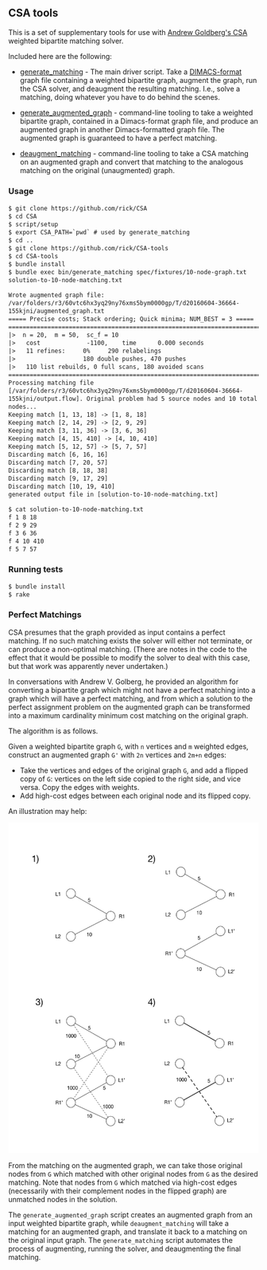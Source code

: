 ## CSA tools

This is a set of supplementary tools for use with [Andrew Goldberg's CSA](https://github.com/rick/CSA) weighted bipartite matching solver.

Included here are the following:

 - [generate_matching](https://github.com/rick/CSA-tools/blob/master/bin/generate_matching) - The main driver script. Take a [DIMACS-format](https://github.com/rick/CSA-tools/blob/master/docs/dimacs_file_format.pdf) graph file containing a weighted bipartite graph, augment the graph, run the CSA solver, and deaugment the resulting matching. I.e., solve a matching, doing whatever you have to do behind the scenes.

 - [generate_augmented_graph](https://github.com/rick/CSA-tools/blob/master/bin/generate_augmented_graph) - command-line tooling to take a weighted bipartite graph, contained in a Dimacs-format graph file, and produce an augmented graph in another Dimacs-formatted graph file. The augmented graph is guaranteed to have a perfect matching.

 - [deaugment_matching](https://github.com/rick/CSA-tools/blob/master/bin/deaugment_matching) - command-line tooling to take a CSA matching on an augmented graph and convert that matching to the analogous matching on the original (unaugmented) graph.

### Usage

```
$ git clone https://github.com/rick/CSA
$ cd CSA
$ script/setup
$ export CSA_PATH=`pwd` # used by generate_matching
$ cd ..
$ git clone https://github.com/rick/CSA-tools
$ cd CSA-tools
$ bundle install
$ bundle exec bin/generate_matching spec/fixtures/10-node-graph.txt solution-to-10-node-matching.txt
```

```
Wrote augmented graph file: /var/folders/r3/60vtc6hx3yq29ny76xms5bym0000gp/T/d20160604-36664-155kjni/augmented_graph.txt
===== Precise costs; Stack ordering; Quick minima; NUM_BEST = 3 =====
==========================================================================
|>  n = 20,  m = 50,  sc_f = 10
|>   cost             -1100,    time      0.000 seconds
|>   11 refines:     0%     290 relabelings
|>                   180 double pushes, 470 pushes
|>   110 list rebuilds, 0 full scans, 180 avoided scans
==========================================================================
Processing matching file [/var/folders/r3/60vtc6hx3yq29ny76xms5bym0000gp/T/d20160604-36664-155kjni/output.flow]. Original problem had 5 source nodes and 10 total nodes...
Keeping match [1, 13, 18] -> [1, 8, 18]
Keeping match [2, 14, 29] -> [2, 9, 29]
Keeping match [3, 11, 36] -> [3, 6, 36]
Keeping match [4, 15, 410] -> [4, 10, 410]
Keeping match [5, 12, 57] -> [5, 7, 57]
Discarding match [6, 16, 16]
Discarding match [7, 20, 57]
Discarding match [8, 18, 38]
Discarding match [9, 17, 29]
Discarding match [10, 19, 410]
generated output file in [solution-to-10-node-matching.txt]
```


```
$ cat solution-to-10-node-matching.txt
f 1 8 18
f 2 9 29
f 3 6 36
f 4 10 410
f 5 7 57
```


### Running tests

```
$ bundle install
$ rake
```

### Perfect Matchings

CSA presumes that the graph provided as input contains a perfect matching. If no such matching exists the solver will either not terminate, or can produce a non-optimal matching. (There are notes in the code to the effect that it would be possible to modify the solver to deal with this case, but that work was apparently never undertaken.)

In conversations with Andrew V. Golberg, he provided an algorithm for converting a bipartite graph which might not have a perfect matching into a graph which will have a perfect matching, and from which a solution to the perfect assignment problem on the augmented graph can be transformed into a maximum cardinality minimum cost matching on the original graph.

The algorithm is as follows.

Given a weighted bipartite graph `G`, with `n` vertices and `m` weighted edges, construct an augmented graph `G'` with `2n` vertices and `2m+n` edges:

 - Take the vertices and edges of the original graph `G`, and add a flipped copy of `G`: vertices on the left side copied to the right side, and vice versa. Copy the edges with weights.
 - Add high-cost edges between each original node and its flipped copy.

An illustration may help:

![](docs/images/augmented-matching.png?raw=true)

From the matching on the augmented graph, we can take those original nodes from `G` which matched with other original nodes from `G` as the desired matching. Note that nodes from `G` which matched via high-cost edges (necessarily with their complement nodes in the flipped graph) are unmatched nodes in the solution.

The `generate_augmented_graph` script creates an augmented graph from an input weighted bipartite graph, while `deaugment_matching` will take a matching for an augmented graph, and translate it back to a matching on the original input graph. The `generate_matching` script automates the process of augmenting, running the solver, and deaugmenting the final matching.
